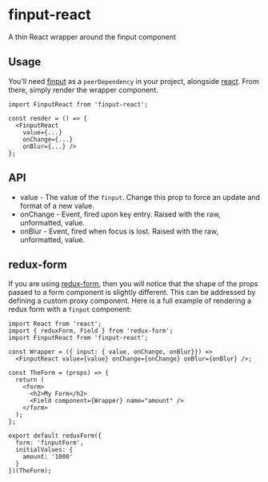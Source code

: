 # finput-react
A thin React wrapper around the finput component

## Usage
You'll need [finput](https://github.com/scottlogic/finput) as a `peerDependency` in your project, alongside [react](https://github.com/facebook/react).
From there, simply render the wrapper component.

```
import FinputReact from 'finput-react';

const render = () => {
  <FinputReact
    value={...}
    onChange={...}
    onBlur={...} />
};
```

## API
* value - The value of the `finput`. Change this prop to force an update and format of a new value.
* onChange - Event, fired upon key entry. Raised with the raw, unformatted, value.
* onBlur - Event, fired when focus is lost. Raised with the raw, unformatted, value.

## redux-form
If you are using [redux-form](https://github.com/erikras/redux-form), then you will notice that the shape of the props passed to a form component is slightly different. This can be addressed by defining a custom proxy component. Here is a full example of rendering a redux form with a `finput` component:

```
import React from 'react';
import { reduxForm, Field } from 'redux-form';
import FinputReact from 'finput-react';

const Wrapper = ({ input: { value, onChange, onBlur}}) =>
  <FinputReact value={value} onChange={onChange} onBlur={onBlur} />;

const TheForm = (props) => {
  return (
    <form>
      <h2>My Form</h2>
      <Field component={Wrapper} name="amount" />
    </form>
  );
};

export default reduxForm({
  form: 'finputForm',
  initialValues: {
    amount: '1000'
  }
})(TheForm);
```
